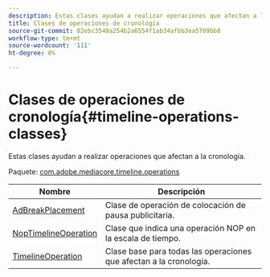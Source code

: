 ```yaml
---
description: Estas clases ayudan a realizar operaciones que afectan a la cronología.
title: Clases de operaciones de cronología
source-git-commit: 02ebc3548a254b2a6554f1ab34afbb3ea5f09bb8
workflow-type: tm+mt
source-wordcount: '111'
ht-degree: 0%

---
```


# Clases de operaciones de cronología{#timeline-operations-classes}

Estas clases ayudan a realizar operaciones que afectan a la cronología.

Paquete: [com.adobe.mediacore.timeline.operations](https://help.adobe.com/en_US/primetime/api/psdk/asdoc-dhls_1.4/com/adobe/mediacore/timeline/operations/package-detail.html)

| Nombre | Descripción |
|---|---|
| [AdBreakPlacement](https://help.adobe.com/en_US/primetime/api/psdk/asdoc-dhls_1.4/com/adobe/mediacore/timeline/operations/AdBreakPlacement.html) | Clase de operación de colocación de pausa publicitaria. |
| [NopTimelineOperation](https://help.adobe.com/en_US/primetime/api/psdk/asdoc-dhls_1.4/com/adobe/mediacore/timeline/operations/NopTimelineOperation.html) | Clase que indica una operación NOP en la escala de tiempo. |
| [TimelineOperation](https://help.adobe.com/en_US/primetime/api/psdk/asdoc-dhls_1.4/com/adobe/mediacore/timeline/operations/TimelineOperation.html) | Clase base para todas las operaciones que afectan a la cronología. |
